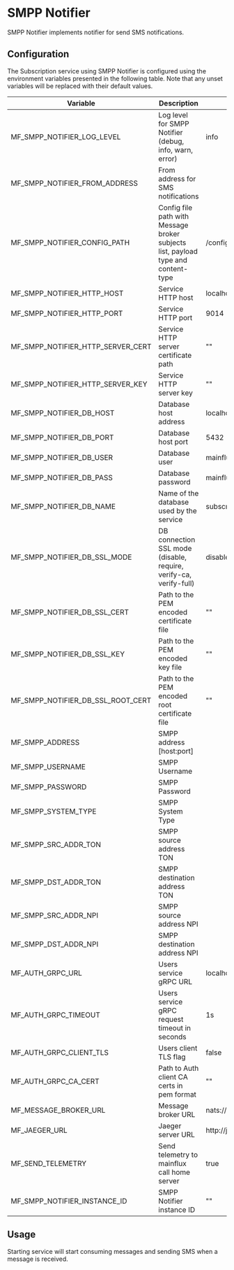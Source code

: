 # SMPP Notifier

SMPP Notifier implements notifier for send SMS notifications.

## Configuration

The Subscription service using SMPP Notifier is configured using the environment variables presented in the
following table. Note that any unset variables will be replaced with their
default values.

| Variable                          | Description                                                                       | Default                        |
| --------------------------------- | --------------------------------------------------------------------------------- | ------------------------------ |
| MF_SMPP_NOTIFIER_LOG_LEVEL        | Log level for SMPP Notifier (debug, info, warn, error)                            | info                           |
| MF_SMPP_NOTIFIER_FROM_ADDRESS     | From address for SMS notifications                                                |                                |
| MF_SMPP_NOTIFIER_CONFIG_PATH      | Config file path with Message broker subjects list, payload type and content-type | /config.toml                   |
| MF_SMPP_NOTIFIER_HTTP_HOST        | Service HTTP host                                                                 | localhost                      |
| MF_SMPP_NOTIFIER_HTTP_PORT        | Service HTTP port                                                                 | 9014                           |
| MF_SMPP_NOTIFIER_HTTP_SERVER_CERT | Service HTTP server certificate path                                              | ""                             |
| MF_SMPP_NOTIFIER_HTTP_SERVER_KEY  | Service HTTP server key                                                           | ""                             |
| MF_SMPP_NOTIFIER_DB_HOST          | Database host address                                                             | localhost                      |
| MF_SMPP_NOTIFIER_DB_PORT          | Database host port                                                                | 5432                           |
| MF_SMPP_NOTIFIER_DB_USER          | Database user                                                                     | mainflux                       |
| MF_SMPP_NOTIFIER_DB_PASS          | Database password                                                                 | mainflux                       |
| MF_SMPP_NOTIFIER_DB_NAME          | Name of the database used by the service                                          | subscriptions                  |
| MF_SMPP_NOTIFIER_DB_SSL_MODE      | DB connection SSL mode (disable, require, verify-ca, verify-full)                 | disable                        |
| MF_SMPP_NOTIFIER_DB_SSL_CERT      | Path to the PEM encoded certificate file                                          | ""                             |
| MF_SMPP_NOTIFIER_DB_SSL_KEY       | Path to the PEM encoded key file                                                  | ""                             |
| MF_SMPP_NOTIFIER_DB_SSL_ROOT_CERT | Path to the PEM encoded root certificate file                                     | ""                             |
| MF_SMPP_ADDRESS                   | SMPP address [host:port]                                                          |                                |
| MF_SMPP_USERNAME                  | SMPP Username                                                                     |                                |
| MF_SMPP_PASSWORD                  | SMPP Password                                                                     |                                |
| MF_SMPP_SYSTEM_TYPE               | SMPP System Type                                                                  |                                |
| MF_SMPP_SRC_ADDR_TON              | SMPP source address TON                                                           |                                |
| MF_SMPP_DST_ADDR_TON              | SMPP destination address TON                                                      |                                |
| MF_SMPP_SRC_ADDR_NPI              | SMPP source address NPI                                                           |                                |
| MF_SMPP_DST_ADDR_NPI              | SMPP destination address NPI                                                      |                                |
| MF_AUTH_GRPC_URL                  | Users service gRPC URL                                                            | localhost:7001                 |
| MF_AUTH_GRPC_TIMEOUT              | Users service gRPC request timeout in seconds                                     | 1s                             |
| MF_AUTH_GRPC_CLIENT_TLS           | Users client TLS flag                                                             | false                          |
| MF_AUTH_GRPC_CA_CERT              | Path to Auth client CA certs in pem format                                        | ""                             |
| MF_MESSAGE_BROKER_URL             | Message broker URL                                                                | nats://127.0.0.1:4222          |
| MF_JAEGER_URL                     | Jaeger server URL                                                                 | http://jaeger:14268/api/traces |
| MF_SEND_TELEMETRY                 | Send telemetry to mainflux call home server                                       | true                           |
| MF_SMPP_NOTIFIER_INSTANCE_ID      | SMPP Notifier instance ID                                                         | ""                             |

## Usage

Starting service will start consuming messages and sending SMS when a message is received.

[doc]: http://mainflux.readthedocs.io
